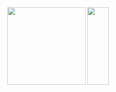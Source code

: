 <div>
  <img height="180em" src="https://github-readme-stats.vercel.app/api?username=R4P0N1KT&show_icons=true&theme=radical"/>
  <img height="180em" width="50em"src="https://github-readme-stats.vercel.app/api/top-langs/?username=R4P0N1KT&layout=compact&theme=radical" />
</div>
